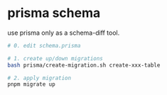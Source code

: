 # prisma schema

use prisma only as a schema-diff tool.

```sh
# 0. edit schema.prisma

# 1. create up/down migrations
bash prisma/create-migration.sh create-xxx-table

# 2. apply migration
pnpm migrate up
```
